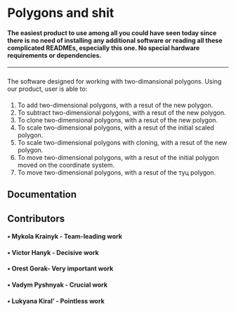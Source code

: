 Polygons and shit
=============================
#### The easiest product to use among all you could have seen today since there is no need of installing any additional software or reading all these complicated READMEs, especially this one. No special hardware requirements or dependencies.
------------------------------------------------------------------------------------------------------------------------------------

###
The software designed for working with two-dimansional polygons.
Using our product, user is able to:
####
1. To add two-dimensional polygons, with a resut of the new polygon.
2. To subtract two-dimensional polygons, with a resut of the new polygon.
3. To clone two-dimensional polygons, with a resut of the new polygon.
4. To scale two-dimensional polygons, with a resut of the initial scaled polygon.
5. To scale two-dimensional polygons with cloning, with a resut of the new polygon.
6. To move two-dimensional polygons, with a resut of the initial polygon moved on the coordinate system.
7. To move two-dimensional polygons, with a resut of the туц polygon.

## Documentation



## **Contributors**

####	•	Mykola Krainyk - Team-leading work 
####	•	Victor Hanyk - Decisive work
####	•	Orest Gorak- Very important work
####	•	Vadym Pyshnyak - Crucial work
####	•	Lukyana Kiral’ - Pointless work

